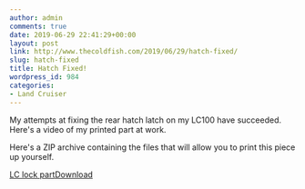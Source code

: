 ```yaml
---
author: admin
comments: true
date: 2019-06-29 22:41:29+00:00
layout: post
link: http://www.thecoldfish.com/2019/06/29/hatch-fixed/
slug: hatch-fixed
title: Hatch Fixed!
wordpress_id: 984
categories:
- Land Cruiser
---
```


My attempts at fixing the rear hatch latch on my LC100 have succeeded. Here's a video of my printed part at work.

Here's a ZIP archive containing the files that will allow you to print this piece up yourself.


[LC lock part](http://www.thecoldfish.com/wp-content/uploads/2019/06/LC-lock-part.zip)[Download](http://www.thecoldfish.com/wp-content/uploads/2019/06/LC-lock-part.zip)



